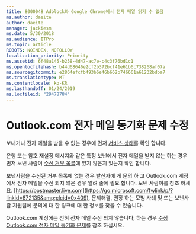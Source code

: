 ```yaml
---
title: 8000048 Adblock와 Google Chrome에서 전자 메일 읽기 수 없음
ms.author: daeite
author: daeite
manager: jackiesm
ms.date: 5/30/2018
ms.audience: ITPro
ms.topic: article
ROBOTS: NOINDEX, NOFOLLOW
localization_priority: Priority
ms.assetid: 6f48a145-b258-4d47-ac7e-c4c3f76bd1c1
ms.openlocfilehash: b44d68646e2cf2b372bcf41e61b6c738268af07a
ms.sourcegitcommit: e2864efcfb493b6e46b662b746661a61232bdba7
ms.translationtype: MT
ms.contentlocale: ko-KR
ms.lasthandoff: 01/24/2019
ms.locfileid: "29478784"
---
```

# <a name="fix-outlookcom-email-sync-issues"></a>Outlook.com 전자 메일 동기화 문제 수정

보내거나 전자 메일을 받을 수 없는 경우에 먼저 [서비스 상태](https://go.microsoft.com/fwlink/p/?linkid=837482&amp;clcid=0x409)를 확인 합니다.
  
은행 또는 암호 재설정 메시지와 같은 특정 보낸에서 전자 메일을 받지 않는 하는 경우 먼저 보낸 사람이 [수신 거부 목록](https://go.microsoft.com/fwlink/p/?linkid=873133&amp;clcid=0x409)에 있지 않은지 있는지 확인 합니다.
  
보낸사람을 수신된 거부 목록에 없는 경우 발신자에 게 문의 하 고 Outlook.com 계정에서 전자 메일을 수신 되지 않은 경우 알려 줄에 필요 합니다. 보낸 사람이를 참조 하세요. [https://postmaster.live.com](https://go.microsoft.com/fwlink/p/?linkid=872135&amp;clcid=0x409), 문제해결, 권장 하는 모범 사례 및 또는 보낸사람 지원팀에 문의에 대 한 링크에 대 한 정보를 찾을 수 있습니다.
  
Outlook.com 계정에는 전혀 전자 메일 수신 되지 않습니다, 하는 경우 [수정 Outlook.com 전자 메일 동기화 문제](https://go.microsoft.com/fwlink/p/?linkid=2001207&amp;clcid=0x409)를 참조 하십시오.
  


